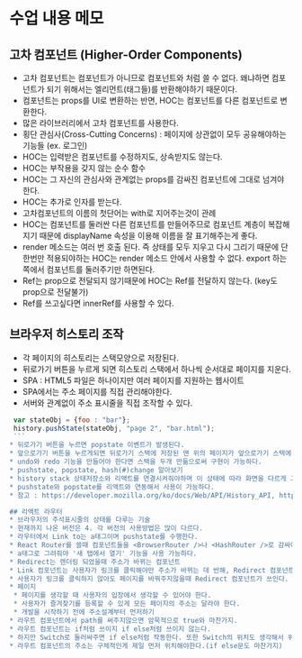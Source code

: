 # 수업 내용 메모

## 고차 컴포넌트 (Higher-Order Components)

  * 고차 컴포넌트는 컴포넌트가 아니므로 컴포넌트와 처럼 쓸 수 없다. 왜냐하면 컴포넌트가 되기 위해서는 엘리먼트(태그들)를 반환해야하기 때문이다.
  * 컴포넌트는 props를 UI로 변환하는 반면, HOC는 컴포넌트를 다른 컴포넌트로 변환한다.
  * 많은 라이브러리에서 고차 컴포넌트를 사용한다.
  * 횡단 관심사(Cross-Cutting Concerns) : 페이지에 상관없이 모두 공유해야하는 기능들 (ex. 로그인)
  * HOC는 입력받은 컴포넌트를 수정하지도, 상속받지도 않는다.
  * HOC는 부작용을 갖지 않는 순수 함수
  * HOC는 그 자신의 관심사와 관계없는 props를 감싸진 컴포넌트에 그대로 넘겨야 한다.
  * HOC는 추가로 인자를 받는다.
  * 고차컴포넌트의 이름의 첫단어는 with로 지어주는것이 관례
  * HOC는 컴포넌트를 둘러싼 다른 컴포넌트를 만들어주므로 컴포넌트 계층이 복잡해지기 때문에 displayName 속성을 이용해 이름을 잘 표기해주는게 좋다.
  * render 메소드는 여러 번 호출 된다. 즉 상태를 모두 지우고 다시 그리기 때문에 단 한번만 적용되야하는 HOC는 render 메소드 안에서 사용할 수 없다. export 하는쪽에서 컴포넌트를 둘러주기만 하면된다.
  * Ref는 prop으로 전달되지 않기때문에 HOC는 Ref를 전달하지 않는다. (key도 prop으로 전달불가)
  * Ref를 쓰고싶다면 innerRef를 사용할 수 있다.

## 브라우저 히스토리 조작
  * 각 페이지의 히스토리는 스택모양으로 저장된다. 
  * 뒤로가기 버튼을 누르게 되면 히스토리 스택에서 하나씩 순서대로 페이지를 지운다.
  * SPA : HTML5 파일은 하나이지만 여러 페이지를 지원하는 웹사이트
  * SPA에서는 주소 페이지를 직접 관리해야한다.
  * 서버와 관계없이 주소 표시줄을 직접 조작할 수 있다.
   ```js
    var stateObj = {foo : "bar"}; 
    history.pushState(stateObj, "page 2", "bar.html");
    ```
  * 뒤로가기 버튼을 누르면 popstate 이벤트가 발생된다.
  * 앞으로가기 버튼을 누르게되면 뒤로가기 스택에 저장된 맨 위의 페이지가 앞으로가기 스택에 들어온다.
  * undo와 redo 기능을 만들어야 한다면 스택을 두개 만듦으로써 구현이 가능하다.
  * pushstate, popstate, hash(#)change 알아보기
  * history stack 상태저장소와 리액트를 연결시켜줘야하며 이 상태에 따라 화면을 다르게 그려줘야한다.
  * pushstate와 popstate를 리액트와 연동해서 사용이 가능하다.
  * 참고 : https://developer.mozilla.org/ko/docs/Web/API/History_API, https://github.com/fds11/fds-react-bbs/tree/page-context-pushstate/src

## 리액트 라우터
  * 브라우저의 주석표시줄의 상태를 다루는 기술
  * 현재까지 나온 버전은 4. 각 버전의 사용방법은 많이 다르다.
  * 라우터에서 Link to는 a태그이며 pushstate를 수행한다.
  * React Router를 쓸때 컴포넌트들을 <BrowserRouter />나 <HashRouter />로 감싸야한다.
  * a태그로 그려줘야 '새 탭에서 열기' 기능을 사용 가능하다.
  * Redirect는 렌더링 되었을때 주소가 바뀌는 컴포넌트
  * Link 컴포넌트는 사용자가 링크를 클릭해야만 주소가 바뀌는 데 반해, Redirect 컴포넌트는 마운트되는 순간 주소가 바뀐다는 차이점이 있다.
  * 사용자가 링크를 클릭하지 않아도 페이지를 바꿔주지않을때 Redirect 컴포넌트가 쓰인다.
  * 페이지
    * 페이지를 생각할 때 사용자의 입장에서 생각할 수 있어야 한다.
    * 사용자가 즐겨찾기를 등록할 수 있게 모든 페이지의 주소는 달라야 한다.
    * 개발을 시작하기 전에 주소설계부터 먼저하기
  * 라우트 컴포넌트에서 path를 써주지않으면 암묵적으로 true와 마찬가지.
  * 라우트 컴포넌트는 if처럼 쓰이지 if else처럼 쓰이지 않는다.
  * 하지만 Switch로 둘러싸주면 if else처럼 작동한다. 또한 Switch의 위치도 생각해서 위치시켜야한다. (ex. Notfound를 위치시킬때)
  * 라우트 컴포넌트의 주소는 구체적인게 제일 먼저 위치해야한다.(if else문도 마찬가지)
  
  
